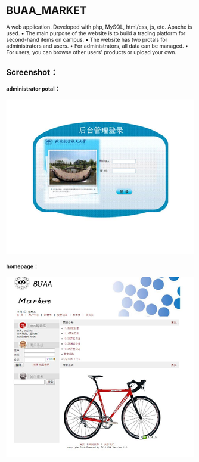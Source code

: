 # BUAA_MARKET
A web application. Developed with php, MySQL, html/css, js, etc. Apache is used.
• The main purpose of the website is to build a trading platform for second-hand items on campus.
• The website has two protals for administrators and users.
• For administrators, all data can be managed.
• For users, you can browse other users' products or upload your own.

## Screenshot：
#### administrator potal：
![enter image description here](https://github.com/tigerzhaoyue/BUAA_Market/blob/master/adminview.JPG)

#### homepage：
![](https://github.com/tigerzhaoyue/BUAA_Market/blob/master/userview.JPG)
